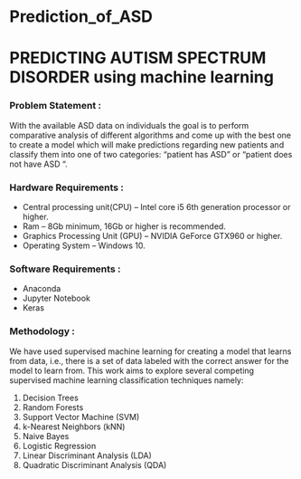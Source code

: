 # Prediction_of_ASD
<h1>PREDICTING AUTISM SPECTRUM DISORDER using machine learning</h1>
<h3>Problem Statement : </h3>
<p>With the available ASD data on individuals the goal is to perform comparative analysis of different algorithms and come up with the best one  to create a model  which will make predictions regarding new patients and classify them into one of two categories: “patient has ASD” or “patient does not have ASD “. </p>
<h3>Hardware Requirements :</h3><ul>
<li>Central processing unit(CPU) – Intel core i5 6th generation processor or higher.</li>
<li>Ram – 8Gb minimum, 16Gb or higher is recommended.</li>
<li>Graphics Processing Unit (GPU) – NVIDIA GeForce GTX960 or higher.</li>
<li>Operating System – Windows 10. 
</li>

</ul>
<h3>Software Requirements :</h3>
<ul>
<li>Anaconda</li>
<li>Jupyter Notebook</li>
<li>Keras</li>
</ul>

<h3>Methodology :</h3>
<p>We have used supervised machine learning for creating a model that learns from data, i.e., there is a set of data labeled with the correct answer for the model to learn from. This work aims to explore several competing supervised machine learning classification techniques namely:
</p>
<ol>
<li>Decision Trees</li>
<li>Random Forests</li>
<li>Support Vector Machine (SVM)</li>
<li>k-Nearest Neighbors (kNN)</li>
<li>Naive Bayes</li>
<li>Logistic Regression</li>
<li>Linear Discriminant Analysis (LDA)</li>
<li>Quadratic Discriminant Analysis (QDA)</li>
</ol>
